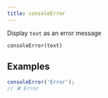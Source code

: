 ```yaml
---
title: consoleError
---
```


<div class="lead">
  Display <code>text</code> as an error message
</div>

`consoleError(text)`

## Examples

```js
consoleError('Error');
// ✘ Error
```
